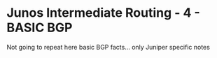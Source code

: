 # Junos Intermediate Routing - 4 - BASIC BGP

Not going to repeat here basic BGP facts... only Juniper specific notes
